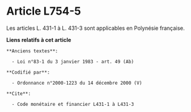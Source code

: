 # Article L754-5

Les articles L. 431-1 à L. 431-3 sont applicables en Polynésie française.

**Liens relatifs à cet article**

	**Anciens textes**:

	  - Loi n°83-1 du 3 janvier 1983 - art. 49 (Ab)

	**Codifié par**:

	  - Ordonnance n°2000-1223 du 14 décembre 2000 (V)

	**Cite**:

	  - Code monétaire et financier L431-1 à L431-3
